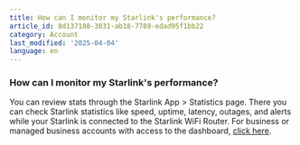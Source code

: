 ```yaml
---
title: How can I monitor my Starlink's performance?
article_id: 8d137188-3031-ab18-7789-edad95f1bb22
category: Account
last_modified: '2025-04-04'
language: en
---
```


### How can I monitor my Starlink's performance? 
You can review stats through the Starlink App > Statistics page. There you can check Starlink statistics like speed, uptime, latency, outages, and alerts while your Starlink is connected to the Starlink WiFi Router.
For business or managed business accounts with access to the dashboard, [click here](https://www.starlink.com/support/article/<https:/support.starlink.com/?topic=1992c87c-a3fa-cdc8-a05a-0573c1d02017>).